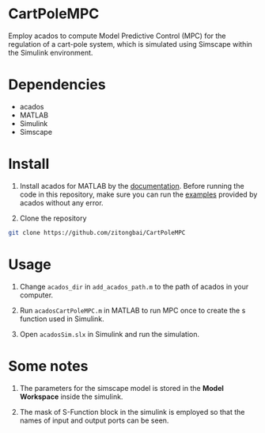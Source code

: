 # CartPoleMPC
Employ acados to compute Model Predictive Control (MPC) for the regulation of a cart-pole system, which is simulated using Simscape within the Simulink environment. 

# Dependencies

* acados
* MATLAB
* Simulink
* Simscape

# Install

1. Install acados for MATLAB by the [documentation](https://docs.acados.org/matlab_octave_interface/index.html). Before running the code in this repository, make sure you can run the [examples](https://github.com/acados/acados/tree/master/examples/acados_matlab_octave/getting_started) provided by acados without any error.

2. Clone the repository

```bash
git clone https://github.com/zitongbai/CartPoleMPC
```

# Usage

1. Change `acados_dir` in `add_acados_path.m` to the path of acados in your computer.

2. Run `acadosCartPoleMPC.m` in MATLAB to run MPC once to create the s function used in Simulink. 

3. Open `acadosSim.slx` in Simulink and run the simulation.

# Some notes

1. The parameters for the simscape model is stored in the **Model Workspace** inside the simulink. 

2. The mask of S-Function block in the simulink is employed so that the names of input and output ports can be seen. 
